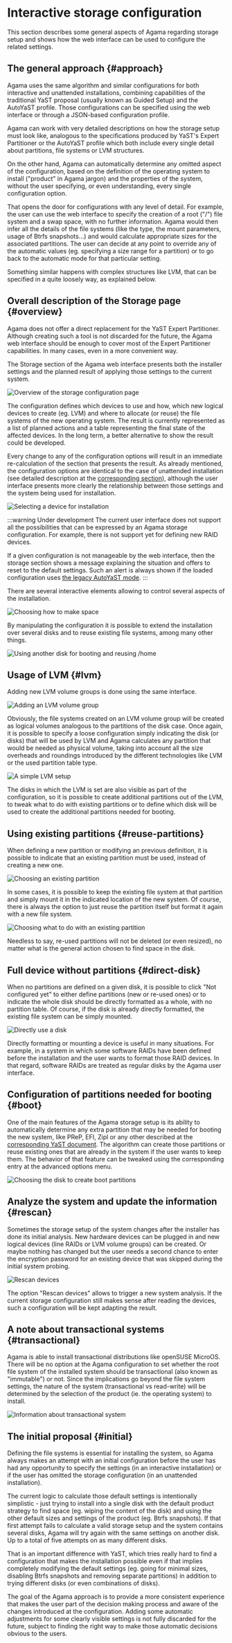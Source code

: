 # Interactive storage configuration

This section describes some general aspects of Agama regarding storage setup and shows how the web 
interface can be used to configure the related settings.

## The general approach {#approach}

Agama uses the same algorithm and similar configurations for both interactive and unattended
installations, combining capabilities of the traditional YaST proposal (usually known as Guided
Setup) and the AutoYaST profile. Those configurations can be specified using the web interface
or through a JSON-based configuration profile.

Agama can work with very detailed descriptions on how the storage setup must look like, analogous to
the specifications produced by YaST's Expert Partitioner or the AutoYaST profile which both include
every single detail about partitions, file systems or LVM structures.

On the other hand, Agama can automatically determine any omitted aspect of the configuration, based
on the definition of the operating system to install ("product" in Agama jargon) and the properties
of the system, without the user specifying, or even understanding, every single configuration
option.

That opens the door for configurations with any level of detail. For example, the user can use the
web interface to specify the creation of a root ("/") file system and a swap space, with no further
information. Agama would then infer all the details of the file systems (like the type, the mount
parameters, usage of Btrfs snapshots...) and would calculate appropriate sizes for the associated
partitions. The user can decide at any point to override any of the automatic values (eg. specifying
a size range for a partition) or to go back to the automatic mode for that particular setting.

Something similar happens with complex structures like LVM, that can be specified in a quite loosely
way, as explained below.

## Overall description of the Storage page {#overview}

Agama does not offer a direct replacement for the YaST Expert Partitioner. Although creating such a
tool is not discarded for the future, the Agama web interface should be enough to cover most of the
Expert Partitioner capabilities. In many cases, even in a more convenient way.

The Storage section of the Agama web interface presents both the installer settings and the planned
result of applying those settings to the current system.

![Overview of the storage configuration page](/img/user/storage-overview.png)

The configuration defines which devices to use and how, which new logical devices to create
(eg. LVM) and where to allocate (or reuse) the file systems of the new operating system.
The result is currently represented as a list of planned actions and a table representing the final
state of the affected devices. In the long term, a better alternative to show the result could be
developed.

Every change to any of the configuration options will result in an immediate re-calculation of the
section that presents the result. As already mentioned, the configuration options are identical to
the case of unattended installation (see detailed description at the [corresponding
section](../reference/profile/storage)), although the user interface presents more clearly the
relationship between those settings and the system being used for installation.

![Selecting a device for installation](/img/user/storage-device.png)

:::warning Under development
The current user interface does not support all the possibilities that can be expressed by an Agama
storage configuration. For example, there is not support yet for defining new RAID devices.

If a given configuration is not manageable by the web interface, then the storage section shows a
message explaining the situation and offers to reset to the default settings. Such an alert is
always shown if the loaded configuration uses [the legacy AutoYaST
mode](../reference/profile/storage#unattended-installation-using-the-legacy-autoyast-mode).
:::

There are several interactive elements allowing to control several aspects of the installation.

![Choosing how to make space](/img/user/storage-space.png)

By manipulating the configuration it is possible to extend the installation over several disks and
to reuse existing file systems, among many other things.

![Using another disk for booting and reusing /home](/img/user/storage-two-disks.png)

## Usage of LVM {#lvm}

Adding new LVM volume groups is done using the same interface.

![Adding an LVM volume group](/img/user/storage-add-lvm.png)

Obviously, the file systems created on an LVM volume group will be created as logical volumes
analogous to the partitions of the disk case. Once again, it is possible to specify a loose
configuration simply indicating the disk (or disks) that will be used by LVM and Agama calculates
any partition that would be needed as physical volume, taking into account all the size overheads
and roundings introduced by the different technologies like LVM or the used partition table type.

![A simple LVM setup](/img/user/storage-simple-lvm.png)

The disks in which the LVM is set are also visible as part of the configuration, so it is possible
to create additional partitions out of the LVM, to tweak what to do with existing partitions or to
define which disk will be used to create the additional partitions needed for booting.

## Using existing partitions {#reuse-partitions}

When defining a new partition or modifying an previous definition, it is possible to indicate that
an existing partition must be used, instead of creating a new one.

![Choosing an existing partition](/img/user/storage-reuse-partition.png)

In some cases, it is possible to keep the existing file system at that partition and simply mount it
in the indicated location of the new system. Of course, there is always the option to just reuse the
partition itself but format it again with a new file system.

![Choosing what to do with an existing partition](/img/user/storage-reuse-filesystem.png)

Needless to say, re-used partitions will not be deleted (or even resized), no matter what is the
general action chosen to find space in the disk.

## Full device without partitions {#direct-disk}

When no partitions are defined on a given disk, it is possible to click "Not configured yet"
to either define partitions (new or re-used ones) or to indicate the whole disk should be directly
formatted as a whole, with no partition table. Of course, if the disk is already directly formatted,
the existing file system can be simply mounted.

![Directly use a disk](/img/user/storage-format-disk.png)

Directly formatting or mounting a device is useful in many situations. For example, in a system in
which some software RAIDs have been defined before the installation and the user wants to format
those RAID devices. In that regard, software RAIDs are treated as regular disks by the Agama user
interface.

## Configuration of partitions needed for booting {#boot}

One of the main features of the Agama storage setup is its ability to automatically determine any extra
partition that may be needed for booting the new system, like PReP, EFI, Zipl or any other described
at the [corresponding YaST
document](https://github.com/yast/yast-storage-ng/blob/master/doc/boot-requirements.md). The
algorithm can create those partitions or reuse existing ones that are already in the system if the
user wants to keep them. The behavior of that feature can be tweaked using the corresponding entry
at the advanced options menu.

![Choosing the disk to create boot partitions](/img/user/storage-boot.png)

## Analyze the system and update the information {#rescan}

Sometimes the storage setup of the system changes after the installer has done its initial analysis.
New hardware devices can be plugged in and new logical devices (line RAIDs or LVM volume groups) can
be created. Or maybe nothing has changed but the user needs a second chance to enter the encryption
password for an existing device that was skipped during the initial system probing.

![Rescan devices](/img/user/storage-rescan.png)

The option "Rescan devices" allows to trigger a new system analysis. If the current storage
configuration still makes sense after reading the devices, such a configuration will be kept
adapting the result.

## A note about transactional systems {#transactional}

Agama is able to install transactional distributions like openSUSE MicroOS. There will be no option
at the Agama configuration to set whether the root file system of the installed system should be
transactional (also known as "immutable") or not. Since the implications go beyond the file system
settings, the nature of the system (transactional vs read-write) will be determined by the selection
of the product (ie. the operating system) to install.

![Information about transactional system](/img/user/storage-transactional.png)

## The initial proposal {#initial}

Defining the file systems is essential for installing the system, so Agama always makes an attempt
with an initial configuration before the user has had any opportunity to specify the settings (in
an interactive installation) or if the user has omitted the storage configuration (in an unattended
installation).

The current logic to calculate those default settings is intentionally simplistic - just trying to
install into a single disk with the default product strategy to find space (eg. wiping the content
of the disk) and using the other default sizes and settings of the product (eg. Btrfs snapshots).
If that first attempt fails to calculate a valid storage setup and the system contains several
disks, Agama will try again with the same settings on another disk. Up to a total of five attempts
on as many different disks.

That is an important difference with YaST, which tries really hard to find a configuration that
makes the installation possible even if that implies completely modifying the default settings (eg.
going for minimal sizes, disabling Btrfs snapshots and removing separate partitions) in addition to
trying different disks (or even combinations of disks).

The goal of the Agama approach is to provide a more consistent experience that makes the user part
of the decision making process and aware of the changes introduced at the configuration. Adding some
automatic adjustments for some clearly visible settings is not fully discarded for the future,
subject to finding the right way to make those automatic decisions obvious to the users.
